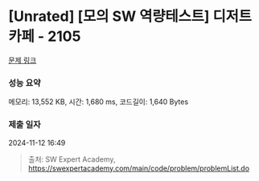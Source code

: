 # [Unrated] [모의 SW 역량테스트] 디저트 카페 - 2105 

[문제 링크](https://swexpertacademy.com/main/code/problem/problemDetail.do?contestProbId=AV5VwAr6APYDFAWu) 

### 성능 요약

메모리: 13,552 KB, 시간: 1,680 ms, 코드길이: 1,640 Bytes

### 제출 일자

2024-11-12 16:49



> 출처: SW Expert Academy, https://swexpertacademy.com/main/code/problem/problemList.do